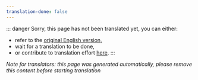 ```yaml
---
translation-done: false
---
```

::: danger
Sorry, this page has not been translated yet, you can either:
- refer to the [original English version](<..\..\..\fr\models\README.md>),
- wait for a translation to be done,
- or contribute to translation effort [here](https://github.com/bsmg/wiki).
:::

_Note for translators: this page was generated automatically, please remove this content before starting translation_
